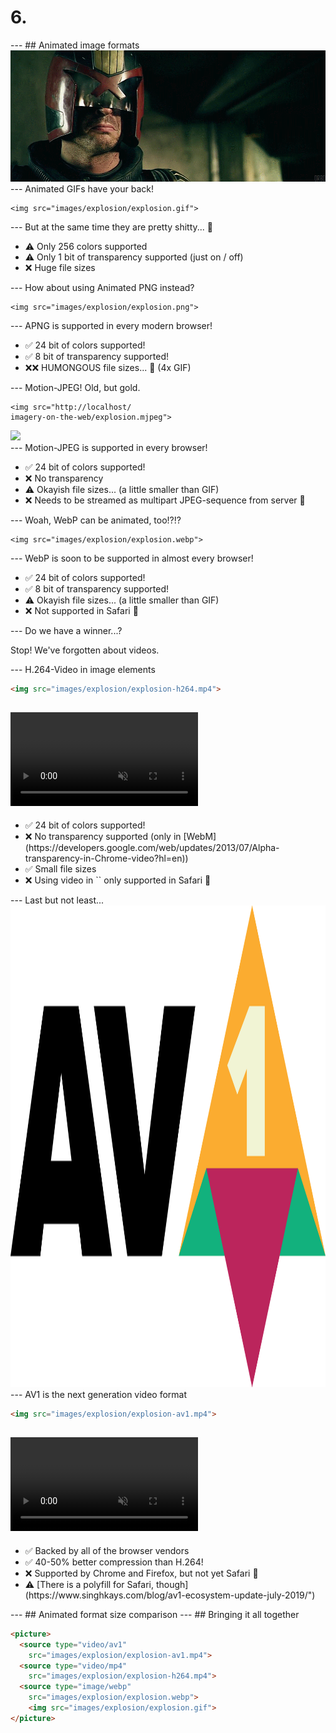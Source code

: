 <h1 class="boom">6.</h1>
---
## Animated image formats

<img src="images/judge-dread-cinemagraph.gif" class="comic-border">
---
Animated GIFs have your back! 

<pre><code class="liveCoding xml" data-livecoding-id="format-agif" contenteditable>&lt;img src="images/explosion/explosion.gif"&gt;</code></pre>

<div id="format-agif"></div>
---
But at the same time they are pretty shitty... 💩

<ul>
  <li>⚠ Only 256 colors supported</li>
  <li>⚠ Only 1 bit of transparency supported (just on / off)</li>
  <li>❌ Huge file sizes</li>
  
</ul>
---
How about using Animated PNG instead? 

<pre><code class="liveCoding xml" data-livecoding-id="format-apng" contenteditable>&lt;img src="images/explosion/explosion.png"&gt;</code></pre>

<div id="format-apng"></div>
---
APNG is supported in every modern browser!

<ul>
  <li>✅ 24 bit of colors supported!</li>
  <li>✅ 8 bit of transparency supported!</li>
  <li>❌❌ HUMONGOUS file sizes... 💩 (4x GIF)</li>
  
</ul>
---
Motion-JPEG! Old, but gold.

<pre><code class="xml">&lt;img src="http://localhost/
imagery-on-the-web/explosion.mjpeg"&gt;</code></pre>

<div id="format-mjpeg" class="comic-border"><img src="http://localhost/imagery-on-the-web/explosion.mjpeg"></div>
---
Motion-JPEG is supported in every browser!

<ul>
  <li>✅ 24 bit of colors supported!</li>
  <li>❌ No transparency</li>
  <li>⚠ Okayish file sizes... (a little smaller than GIF)</li>
  <li>❌ Needs to be streamed as multipart JPEG-sequence from server 💩</li>
  
</ul>
---
Woah, WebP can be animated, too!?!?

<pre><code class="liveCoding xml" data-livecoding-id="format-webp" contenteditable>&lt;img src="images/explosion/explosion.webp"&gt;</code></pre>

<div id="format-webp"></div>
---
WebP is soon to be supported in almost every browser!

<ul>
  <li>✅ 24 bit of colors supported!</li>
  <li>✅ 8 bit of transparency supported!</li>
  <li>⚠ Okayish file sizes... (a little smaller than GIF)</li>
  <li>❌ Not supported in Safari 💩</li>
  
</ul>
---
Do we have a winner...?

<p class="fragment">Stop! We've forgotten about videos.</p>
---
H.264-Video in image elements

```html
<img src="images/explosion/explosion-h264.mp4">
```

<video src="images/explosion/explosion-h264.mp4" data-autoplay loop muted class="comic-border"></video>
---
<ul>
  <li>✅ 24 bit of colors supported!</li>
  <li>❌ No transparency supported (only in [WebM](https://developers.google.com/web/updates/2013/07/Alpha-transparency-in-Chrome-video?hl=en))</li>
  <li>✅ Small file sizes</li>
  <li>❌ Using video in `<img>` only supported in Safari 💩</li> 
</ul>
---
Last but not least...

<img src="images/AV1_logo.svg" width="1390" height="771" class="fragment">
---
AV1 is the next generation video format

```html
<img src="images/explosion/explosion-av1.mp4">
```

<video src="images/explosion/explosion-av1.mp4" data-autoplay loop muted class="comic-border"></video>
---
<ul>
  <li>✅ Backed by all of the browser vendors</li>
  <li>✅ 40-50% better compression than H.264!</li>
  <li>❌ Supported by Chrome and Firefox, but not yet Safari 💩</li>
  <li>⚠ [There is a polyfill for Safari</a>, though](https://www.singhkays.com/blog/av1-ecosystem-update-july-2019/")</li>
  
</ul>
---
## Animated format size comparison

<canvas data-chart="bar">
<!-- 
{
 "data": {
  "labels": ["Animated GIF","APNG","WebP","MJPEG","H.264","AV1"],
  "datasets": [
   {
    "data": [10105,39459,9387,8920,2562,1278],
    "label": "Filesize in KB","backgroundColor":"rgba(21,174,25,1)"
   }
  ]
 }, 
 "options": { "responsive": "true" }
}
-->
</canvas>
---
## Bringing it all together

```html
<picture>
  <source type="video/av1" 
    src="images/explosion/explosion-av1.mp4">
  <source type="video/mp4" 
    src="images/explosion/explosion-h264.mp4">
  <source type="image/webp" 
    src="images/explosion/explosion.webp">
    <img src="images/explosion/explosion.gif">
</picture>
```
